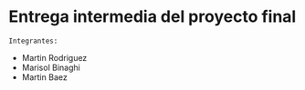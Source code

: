 # Entrega intermedia del proyecto final
    Integrantes:
- Martin Rodriguez
- Marisol Binaghi
- Martin Baez